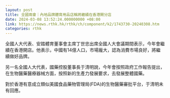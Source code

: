 ```yaml
---
layout: post
title: 全國兩會｜內地品牌體育用品店稱將繼續在香港開分店
date: 2024-03-08 13:52:24.000000000 +08:00
link: https://news.rthk.hk/rthk/ch/component/k2/1743730-20240308.htm
categories: rthk
---
```


全國人大代表、安踏體育董事會主席丁世忠出席全國人大會議期間表示，今年會繼續在香港開店。他表示，中國有14億人口，市場龐大，認為消費市場良好，將繼續做好品牌。

另一名全國人大代表，國藥控股董事長于清明說，今年會按照政府工作報告提出，在生物醫藥醫療器械方面，按照新的生產力發展要求，去發展整體國藥。

對於香港有意成立類似美國食品藥物管理局(FDA)的生物醫藥審批平台，于清明未有回應。
